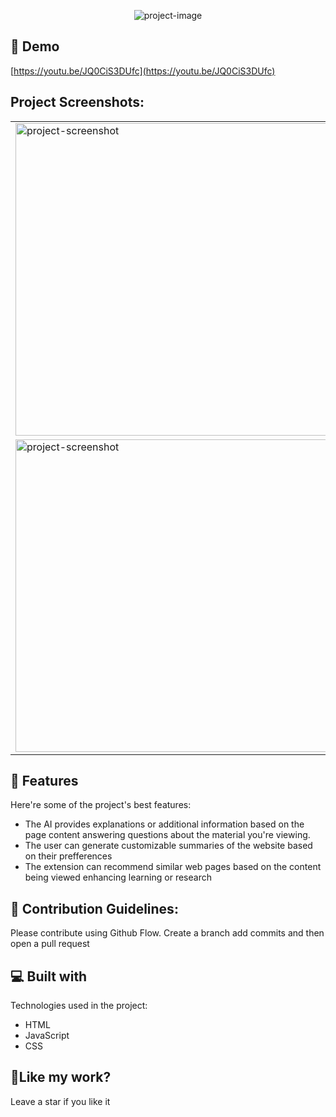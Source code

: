 <p align="center"><img src="https://socialify.git.ci/LeliucRobert/Google-Extension/image?font=Inter&amp;name=1&amp;owner=1&amp;pattern=Diagonal%20Stripes&amp;theme=Light" alt="project-image"></p>

<h2>🚀 Demo</h2>

[https://youtu.be/JQ0CiS3DUfc](https://youtu.be/JQ0CiS3DUfc)

<h2>Project Screenshots:</h2>

<table>
  <tr>
    <td><img src="https://lh3.googleusercontent.com/pw/AP1GczNXv3QKPR13cLk5YYYg_8P7Fmuxcv7jMSHgQMkAvgkS0KaPh4zLpDloLWziKzWCz9hZ9XVU9iHLTD7wr20zQHDJiYtzeYX8o-2gVZvIu26A5B3pY9Ocy5yvbm1SznCo8Q3buwoO8mstVyjbezLPbIo=w1920-h1080-s-no-gm?authuser=0" alt="project-screenshot" width="500" ></td>
    <td><img src="https://lh3.googleusercontent.com/pw/AP1GczPQbwSDQE9ZpAcyYGnLNrZ5fUcE7sCzd9uKH1LnPV7QnDbt9gjvTyPCevEmeUdmTCvXXRTCe4t98QZN_Gls1YIgdq_fEtu9THwJGs-wMqlHZ36Qmy7G2CIYIEnCESPJIH5amgN1zmT5xPPfbztvPhw=w1920-h1080-s-no-gm?authuser=0" alt="project-screenshot" width="500"></td>
  </tr>
  <tr>
    <td><img src="https://lh3.googleusercontent.com/pw/AP1GczOSEgz0Ixr7jDnQvoVUuV_FIWIQTB3QL7Sb6ob4S9D3iVb9FFN3rsRvnLA7ud4ZVTmDmh-Fyuv_t6Lku43X3KE1uhq-7Jxg86cNwjp19gzmcsSoNEjKzsJSPjaEs3m4SaJiTdcRubHLDmE2-FH-OIk=w1920-h1080-s-no-gm?authuser=0" alt="project-screenshot" width="500" ></td>
    <td><img src="https://lh3.googleusercontent.com/pw/AP1GczOCN51W9y75QE5xRUHsSiHclxjxSXK7SzNMZjXapAW8TTXuiwzED7bvIFewI5dEcHzKAVmkSukmv-mIG9GowTJ2mIVJ7-sBozfIgmnOweQfh1ili2aEJ-LEuSUk5AKKfsJzGm71AF_yVIKrB3RvczQ=w1920-h1080-s-no-gm?authuser=0" alt="project-screenshot" width="500" ></td>
  </tr>
</table>


  
  
<h2>🧐 Features</h2>

Here're some of the project's best features:

*   The AI provides explanations or additional information based on the page content answering questions about the material you're viewing.
*   The user can generate customizable summaries of the website based on their prefferences
*   The extension can recommend similar web pages based on the content being viewed enhancing learning or research



<h2>🍰 Contribution Guidelines:</h2>

Please contribute using Github Flow. Create a branch add commits and then open a pull request

  
  
<h2>💻 Built with</h2>

Technologies used in the project:

*   HTML
*   JavaScript
*   CSS

<h2>💖Like my work?</h2>

Leave a star if you like it
